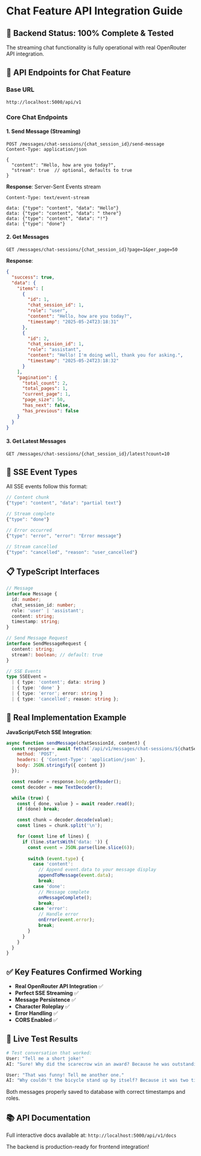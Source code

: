 # Chat Feature API Integration Guide

## 🚀 **Backend Status: 100% Complete & Tested**

The streaming chat functionality is fully operational with real OpenRouter API integration.

## 📡 **API Endpoints for Chat Feature**

### Base URL
```
http://localhost:5000/api/v1
```

### Core Chat Endpoints

#### 1. **Send Message (Streaming)**
```http
POST /messages/chat-sessions/{chat_session_id}/send-message
Content-Type: application/json

{
  "content": "Hello, how are you today?",
  "stream": true  // optional, defaults to true
}
```

**Response**: Server-Sent Events stream
```
Content-Type: text/event-stream

data: {"type": "content", "data": "Hello"}
data: {"type": "content", "data": " there"}
data: {"type": "content", "data": "!"}
data: {"type": "done"}
```

#### 2. **Get Messages**
```http
GET /messages/chat-sessions/{chat_session_id}?page=1&per_page=50
```

**Response**:
```json
{
  "success": true,
  "data": {
    "items": [
      {
        "id": 1,
        "chat_session_id": 1,
        "role": "user",
        "content": "Hello, how are you today?",
        "timestamp": "2025-05-24T23:18:31"
      },
      {
        "id": 2,
        "chat_session_id": 1,
        "role": "assistant", 
        "content": "Hello! I'm doing well, thank you for asking.",
        "timestamp": "2025-05-24T23:18:32"
      }
    ],
    "pagination": {
      "total_count": 2,
      "total_pages": 1,
      "current_page": 1,
      "page_size": 50,
      "has_next": false,
      "has_previous": false
    }
  }
}
```

#### 3. **Get Latest Messages**
```http
GET /messages/chat-sessions/{chat_session_id}/latest?count=10
```

## 🔧 **SSE Event Types**

All SSE events follow this format:
```typescript
// Content chunk
{"type": "content", "data": "partial text"}

// Stream complete
{"type": "done"}

// Error occurred
{"type": "error", "error": "Error message"}

// Stream cancelled  
{"type": "cancelled", "reason": "user_cancelled"}
```

## 📋 **TypeScript Interfaces**

```typescript
// Message
interface Message {
  id: number;
  chat_session_id: number;
  role: 'user' | 'assistant';
  content: string;
  timestamp: string;
}

// Send Message Request
interface SendMessageRequest {
  content: string;
  stream?: boolean; // default: true
}

// SSE Events
type SSEEvent = 
  | { type: 'content'; data: string }
  | { type: 'done' }
  | { type: 'error'; error: string }
  | { type: 'cancelled'; reason: string };
```

## 🎯 **Real Implementation Example**

**JavaScript/Fetch SSE Integration**:
```javascript
async function sendMessage(chatSessionId, content) {
  const response = await fetch(`/api/v1/messages/chat-sessions/${chatSessionId}/send-message`, {
    method: 'POST',
    headers: { 'Content-Type': 'application/json' },
    body: JSON.stringify({ content })
  });

  const reader = response.body.getReader();
  const decoder = new TextDecoder();

  while (true) {
    const { done, value } = await reader.read();
    if (done) break;

    const chunk = decoder.decode(value);
    const lines = chunk.split('\n');

    for (const line of lines) {
      if (line.startsWith('data: ')) {
        const event = JSON.parse(line.slice(6));
        
        switch (event.type) {
          case 'content':
            // Append event.data to your message display
            appendToMessage(event.data);
            break;
          case 'done':
            // Message complete
            onMessageComplete();
            break;
          case 'error':
            // Handle error
            onError(event.error);
            break;
        }
      }
    }
  }
}
```

## ✅ **Key Features Confirmed Working**

- **Real OpenRouter API Integration** ✅
- **Perfect SSE Streaming** ✅  
- **Message Persistence** ✅
- **Character Roleplay** ✅
- **Error Handling** ✅
- **CORS Enabled** ✅

## 🧪 **Live Test Results**

```bash
# Test conversation that worked:
User: "Tell me a short joke!"
AI: "Sure! Why did the scarecrow win an award? Because he was outstanding in his field!"

User: "That was funny! Tell me another one."  
AI: "Why couldn't the bicycle stand up by itself? Because it was two tired!"
```

Both messages properly saved to database with correct timestamps and roles.

## 📚 **API Documentation**

Full interactive docs available at: `http://localhost:5000/api/v1/docs`

The backend is production-ready for frontend integration!
